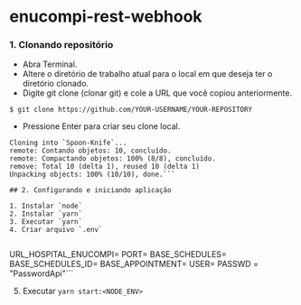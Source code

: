 # enucompi-rest-webhook



### 1. Clonando repositório

- Abra Terminal.
- Altere o diretório de trabalho atual para o local em que deseja ter o diretório clonado.
- Digite git clone (clonar git) e cole a URL que você copiou anteriormente.

```$ git clone https://github.com/YOUR-USERNAME/YOUR-REPOSITORY```

- Pressione Enter para criar seu clone local.

``` $ git clone https://github.com/YOUR-USERNAME/YOUR-REPOSITORY
Cloning into `Spoon-Knife`...
remote: Contando objetos: 10, concluído.
remote: Compactando objetos: 100% (8/8), concluído.
remove: Total 10 (delta 1), reused 10 (delta 1)
Unpacking objects: 100% (10/10), done.```

## 2. Configurando e iniciando aplicação

1. Instalar `node`
2. Instalar `yarn`
3. Executar `yarn`
4. Criar arquivo `.env`


```
URL_HOSPITAL_ENUCOMPI=<URLGoogleSheet>
PORT=<ServicePort>
BASE_SCHEDULES=<PathSchedules>
BASE_SCHEDULES_ID=<PathSchedulesID>
BASE_APPOINTMENT=<PathSchedulesAppointment>
USER=<UserAPI>
PASSWD = "PasswordApi"```

5. Executar `yarn start:<NODE_ENV>`<br><br>
